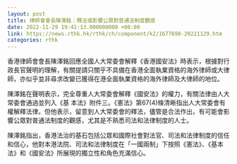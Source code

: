 ```yaml
---
layout: post
title: 律師會會長陳澤銘：釋法或影響公眾對普通法制度觀感
date: 2022-11-29 19:41:13.000000000 +08:00
link: https://news.rthk.hk/rthk/ch/component/k2/1677698-20221129.htm
categories: rthk
---
```


香港律師會會長陳澤銘回應全國人大常委會解釋《香港國安法》時表示，根據對行政長官聲明的理解，有關提請只關乎不具備在香港全面執業資格的海外律師或大律師，亦似乎並非尋求改變已獲得在港全面執業資格的海外律師及大律師的地位。

陳澤銘在聲明表示，完全尊重人大常委會解釋《國安法》的權力，有關法律由人大常委會通過並列入《基 本法》附件三。《憲法》第67(4)條清晰指出人大常委會有權解釋法律。但他表示，留意到人大常委會的釋法，儘管是合法作出，有可能會影響公眾對普通法制度的觀感，尤其是不熟悉司法和法律制度的人士。

陳澤銘指出，香港法治的基石包括公眾和國際社會對法官、司法和法律制度的信任和信心，他對本港法院、司法和法律制度在「一國兩制」下按照《憲法》、《基本法》和《國安法》所展現的獨立性和角色充滿信心。
